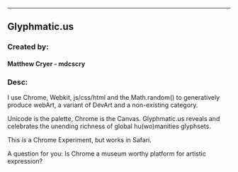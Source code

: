 <HR>
 
<H2>Glyphmatic.us</H2>

<H3>Created by:</H3> 
<H4>Matthew Cryer - mdcscry</H3>

<H3>Desc:</H3>
I use Chrome, Webkit, js/css/html and the Math.random() to generatively produce webArt, a variant of DevArt and a non-existing category.  

Unicode is the palette, Chrome is the Canvas.  Glyphmatic.us reveals and celebrates the unending richness of global hu(wo)manities glyphsets.

This *is* a Chrome Experiment, but works in Safari. 

A question for you:
Is Chrome a museum worthy platform for artistic expression?












